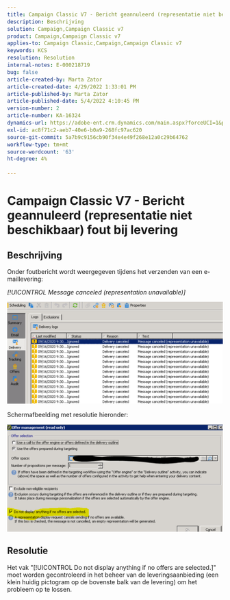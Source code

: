 ```yaml
---
title: Campaign Classic V7 - Bericht geannuleerd (representatie niet beschikbaar) fout bij levering
description: Beschrijving
solution: Campaign,Campaign Classic v7
product: Campaign,Campaign Classic v7
applies-to: Campaign Classic,Campaign,Campaign Classic v7
keywords: KCS
resolution: Resolution
internal-notes: E-000218719
bug: false
article-created-by: Marta Zator
article-created-date: 4/29/2022 1:33:01 PM
article-published-by: Marta Zator
article-published-date: 5/4/2022 4:10:45 PM
version-number: 2
article-number: KA-16324
dynamics-url: https://adobe-ent.crm.dynamics.com/main.aspx?forceUCI=1&pagetype=entityrecord&etn=knowledgearticle&id=deaa59df-c0c7-ec11-a7b6-0022480a1d64
exl-id: ac8f71c2-aeb7-40e6-b0a9-268fc97ac620
source-git-commit: 5a7b9c9156cb90f34e4e49f268e12a0c29b64762
workflow-type: tm+mt
source-wordcount: '63'
ht-degree: 4%

---
```


# Campaign Classic V7 - Bericht geannuleerd (representatie niet beschikbaar) fout bij levering

## Beschrijving


Onder foutbericht wordt weergegeven tijdens het verzenden van een e-maillevering:

*[!UICONTROL Message canceled (representation unavailable)]*

![](assets/___dfaa59df-c0c7-ec11-a7b6-0022480a1d64___.png)


Schermafbeelding met resolutie hieronder: 


![](assets/___e1aa59df-c0c7-ec11-a7b6-0022480a1d64___.png)


## Resolutie


Het vak &quot;[!UICONTROL Do not display anything if no offers are selected.]&quot; moet worden gecontroleerd in het beheer van de leveringsaanbieding (een klein huidig pictogram op de bovenste balk van de levering) om het probleem op te lossen.
